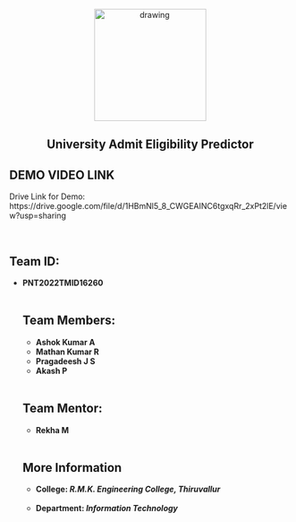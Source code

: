 <br>
<div align="center">
<img src="https://upload.wikimedia.org/wikipedia/commons/5/51/IBM_logo.svg"  align="center" alt="drawing" width="200" />
  <h2 align="center"> University Admit Eligibility Predictor <br></h2>

  </div>

<h2> DEMO VIDEO LINK </h2>
<p> Drive Link for Demo: https://drive.google.com/file/d/1HBmNl5_8_CWGEAINC6tgxqRr_2xPt2lE/view?usp=sharing </p>
<br>

<h2> Team ID: </h2> 
<ul><b>
  <li> PNT2022TMID16260  </li>
  </b>
<br>  

<h2> Team Members: </h2> 
<ul><b>
  <li> Ashok Kumar A </li>
  <li> Mathan Kumar R </li>
  <li> Pragadeesh J S </li>
  <li> Akash P </li>
  </b>
  </ul>
<br>

<h2> Team Mentor: </h2>
<ul><b>
  <li> Rekha M </li>
  </ul>
<br>

<h2> More Information </h2>
<ul><b>
  <li> <b>College: </b> <i> R.M.K. Engineering College, Thiruvallur </i> </li> <br>
  <li> <b>Department: </b> <i> Information Technology </i> </li> <br>
  </ul>
<br>



